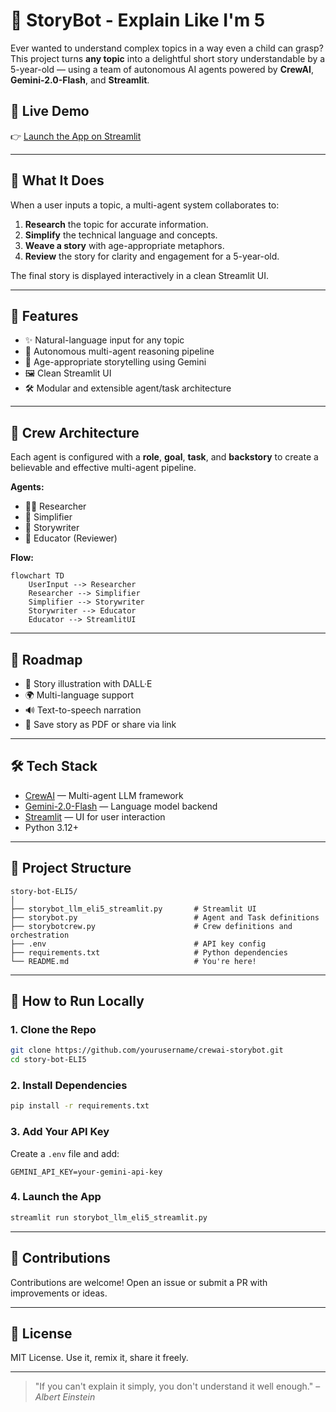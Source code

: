 # 🧠 StoryBot - Explain Like I'm 5

Ever wanted to understand complex topics in a way even a child can grasp? This project turns **any topic** into a delightful short story understandable by a 5-year-old — using a team of autonomous AI agents powered by **CrewAI**, **Gemini-2.0-Flash**, and **Streamlit**.

## 🚀 Live Demo

👉 [Launch the App on Streamlit](#)

---

## 🎯 What It Does

When a user inputs a topic, a multi-agent system collaborates to:
1. **Research** the topic for accurate information.
2. **Simplify** the technical language and concepts.
3. **Weave a story** with age-appropriate metaphors.
4. **Review** the story for clarity and engagement for a 5-year-old.

The final story is displayed interactively in a clean Streamlit UI.

---

## 🧩 Features

- ✨ Natural-language input for any topic  
- 🧠 Autonomous multi-agent reasoning pipeline  
- 📖 Age-appropriate storytelling using Gemini  
- 🖼️ Clean Streamlit UI  
- 🛠 Modular and extensible agent/task architecture  

---

## 🧩 Crew Architecture

Each agent is configured with a **role**, **goal**, **task**, and **backstory** to create a believable and effective multi-agent pipeline.

**Agents:**
- 🧑‍🔬 Researcher  
- 📘 Simplifier  
- 🧙 Storywriter  
- 👶 Educator (Reviewer)

**Flow:**
```mermaid
flowchart TD
    UserInput --> Researcher
    Researcher --> Simplifier
    Simplifier --> Storywriter
    Storywriter --> Educator
    Educator --> StreamlitUI
```

---

## 🔮 Roadmap

- 🎨 Story illustration with DALL·E
- 🌍 Multi-language support
- 🔊 Text-to-speech narration
- 📅 Save story as PDF or share via link

---

## 🛠 Tech Stack

- [CrewAI](https://github.com/joaomdmoura/crewAI) — Multi-agent LLM framework  
- [Gemini-2.0-Flash](https://gemini.google.com/app) — Language model backend  
- [Streamlit](https://streamlit.io/) — UI for user interaction  
- Python 3.12+

---

## 📂 Project Structure

```
story-bot-ELI5/
│
├── storybot_llm_eli5_streamlit.py       # Streamlit UI
├── storybot.py                          # Agent and Task definitions
├── storybotcrew.py                      # Crew definitions and orchestration
├── .env                                 # API key config
├── requirements.txt                     # Python dependencies
└── README.md                            # You're here!
```

---

## 🧪 How to Run Locally

### 1. Clone the Repo

```bash
git clone https://github.com/yourusername/crewai-storybot.git
cd story-bot-ELI5
```

### 2. Install Dependencies

```bash
pip install -r requirements.txt
```

### 3. Add Your API Key

Create a `.env` file and add:

```env
GEMINI_API_KEY=your-gemini-api-key
```

### 4. Launch the App

```bash
streamlit run storybot_llm_eli5_streamlit.py
```

---

## 🤝 Contributions

Contributions are welcome! Open an issue or submit a PR with improvements or ideas.

---

## 📜 License

MIT License. Use it, remix it, share it freely.

---

> "If you can't explain it simply, you don't understand it well enough." – *Albert Einstein*
